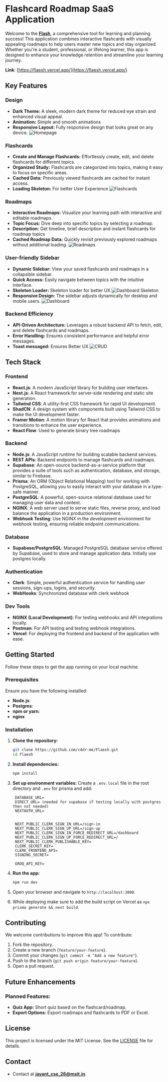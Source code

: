 # Flashcard Roadmap SaaS Application

Welcome to the **[Flash](https://flaesh.vercel.app/)**, a comprehensive tool for learning and planning success! This application combines interactive flashcards with visually appealing roadmaps to help users master new topics and stay organized. Whether you're a student, professional, or lifelong learner, this app is designed to enhance your knowledge retention and streamline your learning journey.

**Link**: [https://flaesh.vercel.app/](https://flaesh.vercel.app/)

## **Key Features**

### Design

- **Dark Theme:** A sleek, modern dark theme for reduced eye strain and enhanced visual appeal.
- **Animation:** Simple and smooth animations
- **Responsive Layout:** Fully responsive design that looks great on any device.
  ![Homepage](https://github.com/user-attachments/assets/66b29c2c-6036-4c3e-824f-6ae604fa59fa)
  





### Flashcards

- **Create and Manage Flashcards:** Effortlessly create, edit, and delete flashcards for different topics.
- **Organized Study:** Flashcards are categorized into topics, making it easy to focus on specific areas.
- **Cached Data:** Previously viewed flashcards are cached for instant access.
- **Loading Skeleton:** For better User Experience
  ![Flashcards](./public/flashcard.png)

### Roadmaps

- **Interactive Roadmaps:** Visualize your learning path with interactive and editable roadmaps.
- **Topic Focus:** Dive deep into specific topics by selecting a roadmap.
- **Description:** Get timeline, brief description and instant flashcards for roadmap topics
- **Cached Roadmap Data:** Quickly revisit previously explored roadmaps without additional loading.
  ![Roadmaps](https://github.com/user-attachments/assets/cbe9fd06-aba3-4f60-b358-3cafd3197dcf)

### User-friendly Sidebar

- **Dynamic Sidebar:** View your saved flashcards and roadmaps in a collapsible sidebar.
- **Quick Access:** Easily navigate between topics with the intuitive interface.
- **Skeleton Loader:** Skeleton loader for better UX
  ![Dashboard Skeleton](./public/dashboardwithskeleton.png)
- **Responsive Design:** The sidebar adjusts dynamically for desktop and mobile users.
  ![Dashboard](./public/dashboard.png)
  
### Backend Efficiency

- **API-Driven Architecture:** Leverages a robust backend API to fetch, edit, and delete flashcards and roadmaps.
- **Error Handling:** Ensures consistent performance and helpful error messages.
- **Toast messaged:** Ensures Better UX
  ![CRUD](./public/image.png)

## **Tech Stack**

### Frontend

- **React.js**: A modern JavaScript library for building user interfaces.
- **Next.js**: A React framework for server-side rendering and static site generation.
- **Tailwind CSS**: A utility-first CSS framework for rapid UI development.
- **ShadCN**: A design system with components built using Tailwind CSS to make the UI development faster.
- **Framer Motion**: A motion library for React that provides animations and transitions to enhance the user experience.
- **React Flow**: Used to generate binary tree roadmaps

### Backend

- **Node.js**: A JavaScript runtime for building scalable backend services.
- **REST APIs**: Backend endpoints to manage flashcards and roadmaps.
- **Supabase**: An open-source backend-as-a-service platform that provides a suite of tools such as authentication, database, and storage, similar to Firebase.
- **Prisma**: An ORM (Object Relational Mapping) tool for working with PostgreSQL, allowing you to easily interact with your database in a type-safe manner.
- **PostgreSQL**: A powerful, open-source relational database used for managing user data and content.
- **NGINX**: A web server used to serve static files, reverse proxy, and load balance the application in a production environment.
- **Webhook Testing**: Use NGINX in the development environment for webhook testing, ensuring reliable endpoint communications.

### Database

- **Supabase/PostgreSQL**: Managed PostgreSQL database service offered by Supabase, used to store and manage application data. Initially use postgres locally.

### Authentication

- **Clerk**: Simple, powerful authentication service for handling user sessions, sign-ups, logins, and security.
- **WebHooks**: Synchronized database with clerk webhook

### Dev Tools

- **NGINX (Local Development)**: For testing webhooks and API integrations locally.
- **Postman**: For API testing and testing webhook integrations.
- **Vercel**: For deploying the frontend and backend of the application with ease.

## **Getting Started**

Follow these steps to get the app running on your local machine.

### Prerequisites

Ensure you have the following installed:

- **Node.js**:
- **Postgres**:
- **npm or yarn**:
- **nginx**

### Installation

1. **Clone the repository:**

   ```bash
   git clone https://github.com/c4dr-me/Flaesh.git
   cd flaesh
   ```

2. **Install dependencies:**

   ```bash
   npm install
   ```

3. **Set up environment variables:**
   Create a `.env.local` file in the root directory and `.env` for prisma and add:

   ```env
    DATABASE_URL=
    DIRECT_URL= (needed for supabase if testing locally with postgres then not needed)
    NEXTAUTH_URL=


    NEXT_PUBLIC_CLERK_SIGN_IN_URL=/sign-in
    NEXT_PUBLIC_CLERK_SIGN_UP_URL=/sign-up
    NEXT_PUBLIC_CLERK_SIGN_IN_FORCE_REDIRECT_URL=/dashboard
    NEXT_PUBLIC_CLERK_SIGN_UP_FORCE_REDIRECT_URL=/
    NEXT_PUBLIC_CLERK_PUBLISHABLE_KEY=
    CLERK_SECRET_KEY=
    CLERK_FRONTEND_API=
    SIGNING_SECRET=

    GROQ_API_KEY=
   ```

4. **Run the app:**

   ```bash
   npm run dev
   ```

5. Open your browser and navigate to `http://localhost:3000`.

6. While deploying make sure to add the build script on Vercel as `npx prisma generate && next build`.

## **Contributing**

We welcome contributions to improve this app! To contribute:

1. Fork the repository.
2. Create a new branch (`feature/your-feature`).
3. Commit your changes (`git commit -m "Add a new feature"`).
4. Push to the branch (`git push origin feature/your-feature`).
5. Open a pull request.

## **Future Enhancements**

### Planned Features:

- **Quiz App:** Short quiz based on the flashcard/roadmap.
- **Export Options:** Export roadmaps and flashcards to PDF or Excel.

## **License**

This project is licensed under the MIT License. See the [LICENSE](./LICENSE) file for details.

## **Contact**

- Contact at **jayant_cse_26@msit.in**.
